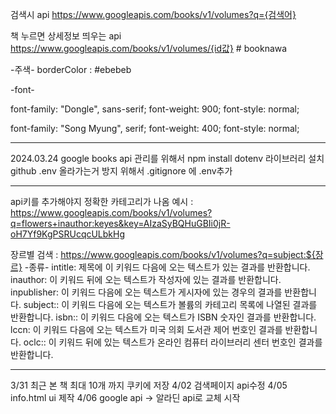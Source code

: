 검색시 api
https://www.googleapis.com/books/v1/volumes?q={검색어}

책 누르면 상세정보 띄우는 api
https://www.googleapis.com/books/v1/volumes/{id값} <!--id값 예시 : _0JqDwAAQBAJ--># booknawa

-주색-
borderColor : #ebebeb

-font-

font-family: "Dongle", sans-serif;
font-weight: 900;
font-style: normal;

font-family: "Song Myung", serif;
font-weight: 400;
font-style: normal;

-------
2024.03.24
google books api 관리를 위해서 npm install dotenv 라이브러리 설치
github .env 올라가는거 방지 위해서 .gitignore 에 .env추가


--------------------------
api키를 추가해야지 정확한 카테고리가 나옴
예시 : https://www.googleapis.com/books/v1/volumes?q=flowers+inauthor:keyes&key=AIzaSyBQHuGBIi0jR-oH7Yf9KgPSRUcqcULbkHg


장르별 검색 : https://www.googleapis.com/books/v1/volumes?q=subject:${장르}
-종류-
intitle: 제목에 이 키워드 다음에 오는 텍스트가 있는 결과를 반환합니다.
inauthor: 이 키워드 뒤에 오는 텍스트가 작성자에 있는 결과를 반환합니다.
inpublisher: 이 키워드 다음에 오는 텍스트가 게시자에 있는 경우의 결과를 반환합니다.
subject:: 이 키워드 다음에 오는 텍스트가 볼륨의 카테고리 목록에 나열된 결과를 반환합니다.
isbn:: 이 키워드 다음에 오는 텍스트가 ISBN 숫자인 결과를 반환합니다.
lccn: 이 키워드 다음에 오는 텍스트가 미국 의회 도서관 제어 번호인 결과를 반환합니다.
oclc:: 이 키워드 뒤에 있는 텍스트가 온라인 컴퓨터 라이브러리 센터 번호인 결과를 반환합니다.

--------------------------
3/31 최근 본 책 최대 10개 까지 쿠키에 저장
4/02 검색페이지 api수정
4/05 info.html ui 제작
4/06 google api -> 알라딘 api로 교체 시작